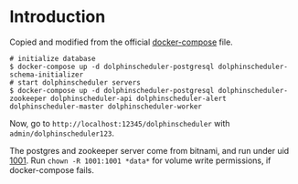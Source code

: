 # Introduction

Copied and modified from the official [docker-compose](https://github.com/apache/dolphinscheduler/tree/dev/deploy/docker) file.
```shell
# initialize database
$ docker-compose up -d dolphinscheduler-postgresql dolphinscheduler-schema-initializer
# start dolphinscheduler servers
$ docker-compose up -d dolphinscheduler-postgresql dolphinscheduler-zookeeper dolphinscheduler-api dolphinscheduler-alert dolphinscheduler-master dolphinscheduler-worker
```

Now, go to `http://localhost:12345/dolphinscheduler` with `admin/dolphinscheduler123`.

The postgres and zookeeper server come from bitnami, and run under uid [1001](https://github.com/bitnami/containers/tree/main/bitnami/osclass). Run `chown -R 1001:1001 *data*` for volume write permissions, if docker-compose fails.
